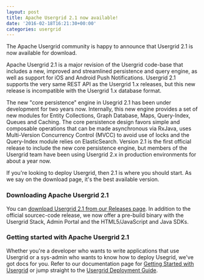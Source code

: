 ```yaml
---
layout: post
title: Apache Usergrid 2.1 now available!
date: '2016-02-18T16:21:30+00:00'
categories: usergrid
---
```

<p>The Apache Usergrid community is happy to announce that Usergrid 2.1 is now available for download.</p>

<p>Apache Usergrid 2.1 is a major revision of the Usergrid code-base that includes a new, improved and streamlined persistence and query engine, as well as support for iOS and Android Push Notifications. Usergrid 2.1 supports the very same REST API as the Usergrid 1.x releases, but this new release is incompatible with the Usergrid 1.x database format.</p>

<p>The new "core persistence" engine in Usegrid 2.1 has been under development for two years now. Internally, this new engine provides a set of new modules for Entity Collections, Graph Database, Maps, Query-Index, Queues and Caching. The core persistence design favors simple and composable operations that can be made asynchronous via RxJava, uses Multi-Version Concurrency Control (MVCC) to avoid use of locks and the Query-Index module relies on ElasticSearch.  Version 2.1 is the first official release to include the new core persistence engine, but members of the Usergrid team have been using Usergrid 2.x in production environments for about a year now.</p>

</p> If you're looking to deploy Usergrid, then 2.1 is where you should start. As we say on the download page, it's the best available version.</p>

<h3>Downloading Apache Usergrid 2.1</h3>

<p>You can <a href="http://usergrid.apache.org/releases/">download Usergrid 2.1 from our Releases page</a>. In addition to the official sourcec-code release, we now offer a pre-build binary with the Usergrid Stack, Admin Portal and the HTML5/JavaScript and Java SDKs.</p>

<h3>Getting started with Apache Usergrid 2.1</h3>

<p>Whether you're a developer who wants to write applications that use Usergrid or a sys-admin who wants to know how to deploy Usegrid, we've got docs for you. Refer to our documentation page for <a href="http://usergrid.apache.org/docs/introduction/overview.html">Getting Started with Usergrid</a> or jump straight to the <a href="http://usergrid.apache.org/docs/installation/deployment-guide.html">Usergrid Deployment Guide</a>.</p>
